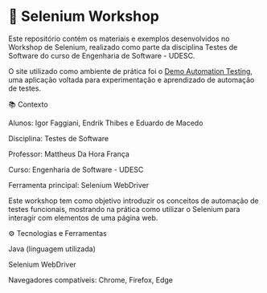 # 🧪 Selenium Workshop
Este repositório contém os materiais e exemplos desenvolvidos no Workshop de Selenium, realizado como parte da disciplina Testes de Software do curso de Engenharia de Software - UDESC.

O site utilizado como ambiente de prática foi o [Demo Automation Testing](https://demo.automationtesting.in/Register.html), uma aplicação voltada para experimentação e aprendizado de automação de testes.

📚 Contexto

Alunos: Igor Faggiani, Endrik Thibes e Eduardo de Macedo

Disciplina: Testes de Software

Professor: Mattheus Da Hora França

Curso: Engenharia de Software - UDESC

Ferramenta principal: Selenium WebDriver

Este workshop tem como objetivo introduzir os conceitos de automação de testes funcionais, mostrando na prática como utilizar o Selenium para interagir com elementos de uma página web.

⚙️ Tecnologias e Ferramentas

Java
 (linguagem utilizada)

Selenium WebDriver

Navegadores compatíveis: Chrome, Firefox, Edge
